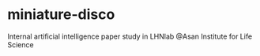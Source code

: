 # miniature-disco
Internal artificial intelligence paper study in LHNlab @Asan Institute for Life Science
